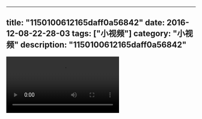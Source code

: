
---
title: "1150100612165daff0a56842"
date: 2016-12-08-22-28-03
tags: ["小视频"]
category: "小视频"
description: "1150100612165daff0a56842"
---
<video src="http://ohtsqip0g.bkt.clouddn.com/1150100612165daff0a56842.mp4" controls="controls"></video>
